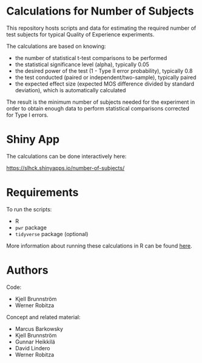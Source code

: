 # Calculations for Number of Subjects

This repository hosts scripts and data for estimating the required number of test subjects for typical Quality of Experience experiments.

The calculations are based on knowing:

- the number of statistical t-test comparisons to be performed
- the statistical significance level (alpha), typically 0.05
- the desired power of the test (1 - Type II error probability), typically 0.8
- the test conducted (paired or independent/two-sample), typically paired
- the expected effect size (expected MOS difference divided by standard deviation), which is automatically calculated

The result is the minimum number of subjects needed for the experiment in order to obtain enough data to perform statistical comparisons corrected for Type I errors.

# Shiny App

The calculations can be done interactively here:

https://slhck.shinyapps.io/number-of-subjects/

# Requirements

To run the scripts:

- R
- `pwr` package
- `tidyverse` package (optional)

More information about running these calculations in R can be found [here](https://stats.idre.ucla.edu/r/dae/power-analysis-for-two-group-independent-sample-t-test/).

# Authors

Code:

- Kjell Brunnström
- Werner Robitza

Concept and related material:

- Marcus Barkowsky
- Kjell Brunnström
- Gunnar Heikkilä
- David Lindero
- Werner Robitza